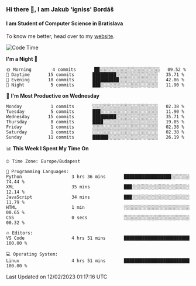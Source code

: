 ### Hi there 👋, I am Jakub 'igniss' Bordáš

#### I am Student of Computer Science in Bratislava
To know me better, head over to my [website](https://bordas.sk).


<!--START_SECTION:waka-->
![Code Time](http://img.shields.io/badge/Code%20Time-1%2C034%20hrs%2050%20mins-blue)

**I'm a Night 🦉** 

```text
🌞 Morning        4 commits       ██░░░░░░░░░░░░░░░░░░░░░░░   09.52 % 
🌆 Daytime       15 commits       █████████░░░░░░░░░░░░░░░░   35.71 % 
🌃 Evening       18 commits       ██████████░░░░░░░░░░░░░░░   42.86 % 
🌙 Night          5 commits       ███░░░░░░░░░░░░░░░░░░░░░░   11.90 % 

```
📅 **I'm Most Productive on Wednesday** 

```text
Monday           1 commits       ░░░░░░░░░░░░░░░░░░░░░░░░░   02.38 % 
Tuesday          5 commits       ███░░░░░░░░░░░░░░░░░░░░░░   11.90 % 
Wednesday       15 commits       █████████░░░░░░░░░░░░░░░░   35.71 % 
Thursday         8 commits       ████░░░░░░░░░░░░░░░░░░░░░   19.05 % 
Friday           1 commits       ░░░░░░░░░░░░░░░░░░░░░░░░░   02.38 % 
Saturday         1 commits       ░░░░░░░░░░░░░░░░░░░░░░░░░   02.38 % 
Sunday          11 commits       ██████░░░░░░░░░░░░░░░░░░░   26.19 % 

```


📊 **This Week I Spent My Time On** 

```text
⌚︎ Time Zone: Europe/Budapest

💬 Programming Languages: 
Python                   3 hrs 36 mins       ██████████████████░░░░░░░   74.44 % 
XML                      35 mins             ███░░░░░░░░░░░░░░░░░░░░░░   12.14 % 
JavaScript               34 mins             ███░░░░░░░░░░░░░░░░░░░░░░   11.79 % 
HTML                     1 min               ░░░░░░░░░░░░░░░░░░░░░░░░░   00.65 % 
CSS                      0 secs              ░░░░░░░░░░░░░░░░░░░░░░░░░   00.32 % 

🔥 Editors: 
VS Code                  4 hrs 51 mins       █████████████████████████   100.00 % 

💻 Operating System: 
Linux                    4 hrs 51 mins       █████████████████████████   100.00 % 

```


 Last Updated on 12/02/2023 01:17:16 UTC
<!--END_SECTION:waka-->
